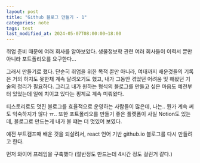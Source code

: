 ```yaml
---
layout: post
title: "Github 블로그 만들기 - 1"
categories: note
tags: test
last_modified_at: 2024-05-07T08:00:00~18:00
---
```


취업 준비 때문에 여러 회사를 알아보았다. 생물정보학 관련 여러 회사들이 이력서 뿐만 아니라 포트폴리오를 요구한다... 

그래서 만들기로 했다. 단순히 취업을 위한 목적 뿐만 아니라, 여태까지 배운것들의 기록은 거의 하지도 못한채 계속 달려오기도 했고, 내가 그동안 겪었던 어려움 및 해왔던 기술의 정리가 필요하다. 그리고 내가 원하는 형식의 블로그를 만들고 싶은 마음도 예전부터 있었는데 일에 치이고 있다는 핑계로 계속 미뤄왔다.

티스토리로도 멋진 블로그를 효율적으로 운영하는 사람들이 많은데, 나는.. 뭔가 계속 써도 익숙하지가 않다 ㅠ.. 또한 포트폴리오를 만들기 좋은 플랫폼이 사실 Notion도 있는데, 블로그로 만드는게 내가 볼 떄는 더 멋있어 보였다. 

예전 부트캠프때 배운 것을 되살려서, react 언어 기반 github.io 블로그를 다시 만들려고 한다.
 
먼저 와이어 프레임을 구축했다 (절반정도 만드는데 4시간 정도 걸린거 같다.) 

